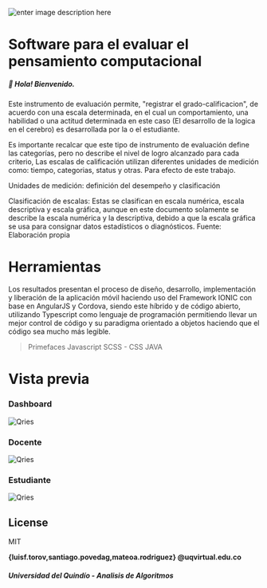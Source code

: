 ![enter image description here](https://i.ibb.co/y4bNBNT/image.png)
# **Software para el evaluar el pensamiento computacional** 

##### 👋 Hola! Bienvenido.

Este instrumento de evaluación permite, "registrar el grado-calificacion", de acuerdo con una escala determinada, en el cual un comportamiento, una habilidad o una actitud determinada en este caso (El desarrollo de la logica en el cerebro) es desarrollada por la o el estudiante.

  
  

Es importante recalcar que este tipo de instrumento de evaluación define las categorías, pero no describe el nivel de logro alcanzado para cada criterio, Las escalas de calificación utilizan diferentes unidades de medición como: tiempo, categorias, status y otras. Para efecto de este trabajo.

Unidades de medición: definición del desempeño y clasificación  

  
Clasificación de escalas: Estas se clasifican en escala numérica, escala descriptiva y escala gráfica, aunque en este documento solamente se describe la escala numérica y la descriptiva, debido a que la escala gráfica se usa para consignar datos estadísticos o diagnósticos.
Fuente: Elaboración propia  

# Herramientas
Los resultados presentan el proceso de diseño, desarrollo, implementación y liberación de la aplicación móvil haciendo uso del Framework IONIC con base en AngularJS y Cordova, siendo este híbrido y de código abierto, utilizando Typescript como lenguaje de programación permitiendo llevar un mejor control de código y su paradigma orientado a objetos haciendo que el código sea mucho más legible.
> Primefaces
> Javascript
> SCSS - CSS
> JAVA

# Vista previa

### Dashboard

![Qries](https://i.ibb.co/xLXM4rZ/image.png)  


### Docente

![Qries](https://i.ibb.co/0VsTZwn/image.png) 

### Estudiante

![Qries](https://i.ibb.co/5G1TV3R/image.png) 

## License
MIT

**{luisf.torov,santiago.povedag,mateoa.rodriguez} @uqvirtual.edu.co**
##### Universidad del Quindío - Analisis de Algoritmos
